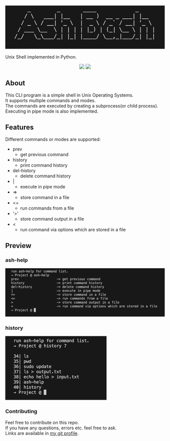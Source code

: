 <p align="center">
  <img src="https://github.com/amirh-far/ash-bash/blob/main/readme-images/ash.png"/>
</p>

Unix Shell implemented in Python.

<p align="center">
  <img src="https://img.shields.io/badge/Python-FFD43B?style=for-the-badge&logo=python&logoColor=blue"/>
  <img src="https://img.shields.io/badge/Shell_Script-121011?style=for-the-badge&logo=gnu-bash&logoColor=white"/>
</p>

## About
This CLI program is a simple shell in Unix Operating Systems.<br>
It supports multiple commands and modes.<br>
The commands are executed by creating a subprocess(or child process).<br>
Executing in pipe mode is also implemented.

## Features
Different commands or modes are supported:<br>
- prev
  - get previous command
- history
  - print command history
- del-history
  - delete command history
- |
  - execute in pipe mode
- =>
  - store command in a file
- <=
  - run commands from a file
- '>'
  - store command output in a file
- <
  - run command via options which are stored in a file
## Preview
### ash-help
<p>
  <img src="https://github.com/amirh-far/ash-bash/blob/main/readme-images/ash-help.png"/>
</p>

### history
<p>
  <img src="https://github.com/amirh-far/ash-bash/blob/main/readme-images/history.png"/>
</p>

### Contributing
Feel free to contribute on this repo.<br>
If you have any questions, errors etc. feel free to ask.<br>
Links are available in [my git profile](https://github.com/amirh-far).
